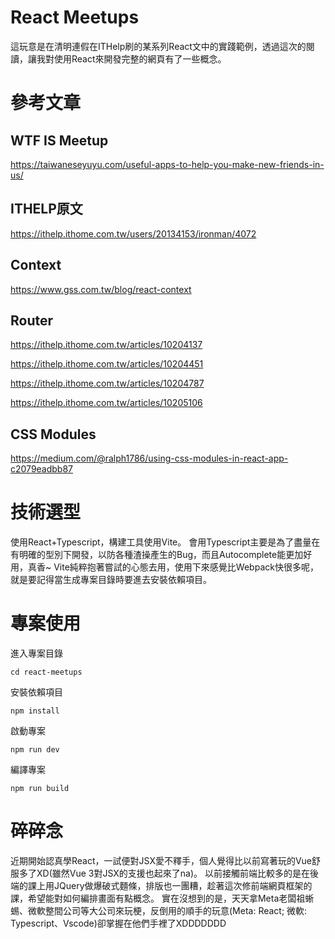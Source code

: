 # React Meetups
這玩意是在清明連假在ITHelp刷的某系列React文中的實踐範例，透過這次的閱讀，讓我對使用React來開發完整的網頁有了一些概念。

# 參考文章
## WTF IS Meetup

https://taiwaneseyuyu.com/useful-apps-to-help-you-make-new-friends-in-us/


## ITHELP原文

https://ithelp.ithome.com.tw/users/20134153/ironman/4072

## Context

https://www.gss.com.tw/blog/react-context

## Router

https://ithelp.ithome.com.tw/articles/10204137

https://ithelp.ithome.com.tw/articles/10204451

https://ithelp.ithome.com.tw/articles/10204787

https://ithelp.ithome.com.tw/articles/10205106

## CSS Modules

https://medium.com/@ralph1786/using-css-modules-in-react-app-c2079eadbb87


# 技術選型
使用React+Typescript，構建工具使用Vite。
會用Typescript主要是為了盡量在有明確的型別下開發，以防各種渣操產生的Bug，而且Autocomplete能更加好用，真香~
Vite純粹抱著嘗試的心態去用，使用下來感覺比Webpack快很多呢，就是要記得當生成專案目錄時要進去安裝依賴項目。

# 專案使用
進入專案目錄

```cd react-meetups```

安裝依賴項目

```npm install```

啟動專案

```npm run dev```

編譯專案

```npm run build```

# 碎碎念
近期開始認真學React，一試便對JSX愛不釋手，個人覺得比以前寫著玩的Vue舒服多了XD(雖然Vue 3對JSX的支援也起來了na)。
以前接觸前端比較多的是在後端的課上用JQuery做爆破式麵條，排版也一團糟，趁著這次修前端網頁框架的課，希望能對如何編排畫面有點概念。
實在沒想到的是，天天拿Meta老闆祖蜥蜴、微軟整間公司等大公司來玩梗，反倒用的順手的玩意(Meta: React; 微軟: Typescript、Vscode)卻掌握在他們手裡了XDDDDDDD
